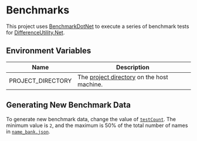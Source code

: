 # Benchmarks

This project uses [BenchmarkDotNet](https://benchmarkdotnet.org/articles/overview.html) to execute a series of benchmark tests for [DifferenceUtility.Net](../src/DifferenceUtility.Net).

## Environment Variables

| Name | Description |
|-----|-----|
| PROJECT_DIRECTORY | The [project directory](../src/DifferenceUtility.Net.Benchmarks) on the host machine. |

## Generating New Benchmark Data

To generate new benchmark data, change the value of [`testCount`](../src/DifferenceUtility.Net.Benchmarks/Program.cs#L25). The minimum value is `2`, and the maximum is 50% of the total number of names in [`name_bank.json`](../src/DifferenceUtility.Net.Benchmarks/name_bank.json).
